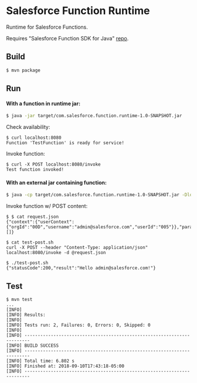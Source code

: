 # Salesforce Function Runtime

Runtime for Salesforce Functions.

Requires "Salesforce Function SDK for Java" [repo](https://github.com/cwallsfdc/sf-fx-sdk-java).

## Build
```sh
$ mvn package
```

## Run

#### With a function in runtime jar:

```sh
$ java -jar target/com.salesforce.function.runtime-1.0-SNAPSHOT.jar
```

Check availability:
```
$ curl localhost:8080
Function 'TestFunction' is ready for service!
```

Invoke function:
```
$ curl -X POST localhost:8080/invoke
Test function invoked!
```

#### With an external jar containing function:

```sh
$ java -cp target/com.salesforce.function.runtime-1.0-SNAPSHOT.jar -Dloader.path=<PATH TO EXTERNAL JAR> org.springframework.boot.loader.PropertiesLauncher
```

Invoke function w/ POST content:
```
$ $ cat request.json
{"context":{"userContext":{"orgId":"00D","username":"admin@salesforce.com","userId":"005"}},"parameters":[]}

$ cat test-post.sh
curl -X POST --header "Content-Type: application/json" localhost:8080/invoke -d @request.json

$ ./test-post.sh
{"statusCode":200,"result":"Hello admin@salesforce.com!"}
```

## Test
```
$ mvn test
...
[INFO]
[INFO] Results:
[INFO]
[INFO] Tests run: 2, Failures: 0, Errors: 0, Skipped: 0
[INFO]
[INFO] ------------------------------------------------------------------------
[INFO] BUILD SUCCESS
[INFO] ------------------------------------------------------------------------
[INFO] Total time: 6.802 s
[INFO] Finished at: 2018-09-10T17:43:18-05:00
[INFO] ------------------------------------------------------------------------
```

